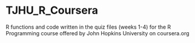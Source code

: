# TJHU_R_Coursera
R functions and code written in the quiz files (weeks 1-4) for the R Programming course offered by John Hopkins University on coursera.org
